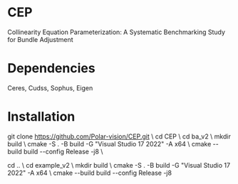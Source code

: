 # CEP
Collinearity Equation Parameterization: A Systematic Benchmarking Study for Bundle Adjustment

# Dependencies
Ceres, Cudss, Sophus, Eigen

# Installation
git clone https://github.com/Polar-vision/CEP.git \\
cd CEP \\
cd ba_v2 \\
mkdir build \\
cmake -S . -B build -G "Visual Studio 17 2022" -A x64 \\
cmake --build build --config Release -j8 \\

cd .. \\
cd example_v2 \\
mkdir build \\
cmake -S . -B build -G "Visual Studio 17 2022" -A x64 \\
cmake --build build --config Release -j8
